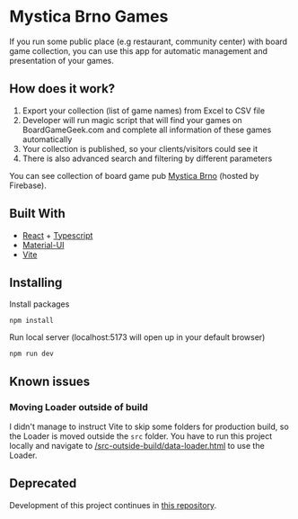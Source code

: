 # Mystica Brno Games

If you run some public place (e.g restaurant, community center) with board game collection, you can use this app for automatic management and presentation of your games.

## How does it work?

1. Export your collection (list of game names) from Excel to CSV file
2. Developer will run magic script that will find your games on BoardGameGeek.com and complete all information of these games automatically
3. Your collection is published, so your clients/visitors could see it
4. There is also advanced search and filtering by different parameters

You can see collection of board game pub [Mystica Brno](https://mystica-brno-hry.web.app/) (hosted by Firebase).

## Built With

- [React](https://reactjs.org/) + [Typescript](https://www.typescriptlang.org/)
- [Material-UI](https://material-ui.com/)
- [Vite](https://vitejs.dev/)

## Installing

Install packages

```
npm install
```

Run local server (localhost:5173 will open up in your default browser)

```
npm run dev
```

## Known issues

### Moving Loader outside of build

I didn't manage to instruct Vite to skip some folders for production build, so the Loader is moved outside the `src` folder. You have to run this project locally and navigate to [/src-outside-build/data-loader.html](http://localhost:5173/src-outside-build/data-loader.html/) to use the Loader.

## Deprecated

Development of this project continues in [this repository](https://github.com/BobesCZ/mystica-brno-games-nextjs/).

